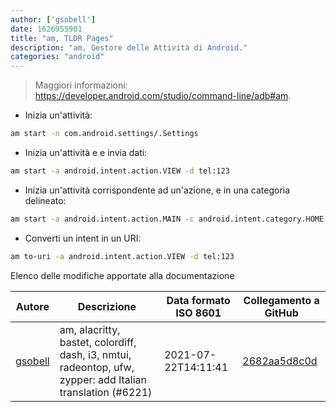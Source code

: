 ```yaml
---
author: ['gsobell']
date: 1626955901
title: "am, TLDR Pages"
description: "am, Gestore delle Attività di Android."
categories: "android"
---
```

> Maggiori informazioni: <https://developer.android.com/studio/command-line/adb#am>.

- Inizia un'attività:

```bash
am start -n com.android.settings/.Settings
```

- Inizia un'attività e e invia dati:

```bash
am start -a android.intent.action.VIEW -d tel:123
```

- Inizia un'attività corrispondente ad un'azione, e in una categoria delineato:

```bash
am start -a android.intent.action.MAIN -c android.intent.category.HOME
```

- Converti un intent in un URI:

```bash
am to-uri -a android.intent.action.VIEW -d tel:123
```
Elenco delle modifiche apportate alla documentazione


Autore | Descrizione | Data formato ISO 8601 | Collegamento a GitHub
------|-----|-----|-----
[gsobell](mailto:82414189+gsobell@users.noreply.github.com) | am, alacritty, bastet, colordiff, dash, i3, nmtui, radeontop, ufw, zypper: add Italian translation (#6221) | 2021-07-22T14:11:41 | [2682aa5d8c0d](https://github.com/tldr-pages/tldr/commit/2682aa5d8c0d2eddb520a78e38a57f20a6bc7db9)


